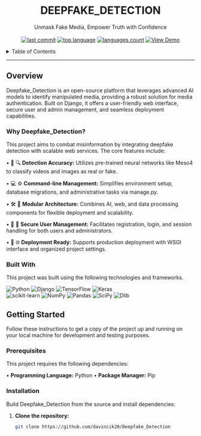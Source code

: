 <p align="center">
  <a href="https://github.com/davincik20/Deepfake_Detection">
    <!-- You can add a logo here if you have one -->
    <!-- <img src="images/logo.png" alt="Logo" width="80" height="80"> -->
  </a>

  <h1 align="center">DEEPFAKE_DETECTION</h1>

  <p align="center">
    Unmask Fake Media, Empower Truth with Confidence
    <br />
    <br />
    <a href="https://github.com/davincik20/Deepfake_Detection/commits/main"><img src="https://img.shields.io/github/last-commit/davincik20/Deepfake_Detection" alt="last commit"></a>
    <a href="https://github.com/davincik20/Deepfake_Detection"><img src="https://img.shields.io/github/languages/top/davincik20/Deepfake_Detection" alt="top language"></a>
    <a href="https://github.com/davincik20/Deepfake_Detection"><img src="https://img.shields.io/github/languages/count/davincik20/Deepfake_Detection" alt="languages count"></a>
    <a href="[YOUR_PROJECT_DEMO_LINK_HERE]"><img src="https://img.shields.io/badge/View_Demo-green" alt="View Demo"></a>
  </p>
</p>

<!-- TABLE OF CONTENTS -->
<details>
  <summary>Table of Contents</summary>
  <ol>
    <li><a href="#overview">Overview</a></li>
    <li>
      <a href="#getting-started">Getting Started</a>
      <ul>
        <li><a href="#prerequisites">Prerequisites</a></li>
        <li><a href="#installation">Installation</a></li>
      </ul>
    </li>
    <li><a href="#usage">Usage</a></li>
    <li><a href="#testing">Testing</a></li>
    <li><a href="#roadmap">Roadmap</a></li>
    <li><a href="#contributing">Contributing</a></li>
    <li><a href="#license">License</a></li>
    <li><a href="#contact">Contact</a></li>
  </ol>
</details>

---

## Overview

Deepfake_Detection is an open-source platform that leverages advanced AI models to identify manipulated media, providing a robust solution for media authentication. Built on Django, it offers a user-friendly web interface, secure user and admin management, and seamless deployment capabilities.

### Why Deepfake_Detection?

This project aims to combat misinformation by integrating deepfake detection with scalable web services. The core features include:

• 🎯 🔍 **Detection Accuracy:** Utilizes pre-trained neural networks like Meso4 to classify videos and images as real or fake.

• 💻 ⚙️ **Command-line Management:** Simplifies environment setup, database migrations, and administrative tasks via manage.py.

• 🛠️ 💾 **Modular Architecture:** Combines AI, web, and data processing components for flexible deployment and scalability.

• 🔐 🔧 **Secure User Management:** Facilitates registration, login, and session handling for both users and administrators.

• 🚀 🌐 **Deployment Ready:** Supports production deployment with WSGI interface and organized project settings.

### Built With

This project was built using the following technologies and frameworks.

<p align="left">
  <img src="https://img.shields.io/badge/python-3776AB.svg?style=for-the-badge&logo=python&logoColor=white" alt="Python">
  <img src="https://img.shields.io/badge/django-092E20?style=for-the-badge&logo=django&logoColor=white" alt="Django">
  <img src="https://img.shields.io/badge/TensorFlow-FF6F00?style=for-the-badge&logo=tensorflow&logoColor=white" alt="TensorFlow">
  <img src="https://img.shields.io/badge/Keras-D00000?style=for-the-badge&logo=keras&logoColor=white" alt="Keras">
  <br>
  <img src="https://img.shields.io/badge/scikit--learn-F7931E?style=for-the-badge&logo=scikit-learn&logoColor=white" alt="scikit-learn">
  <img src="https://img.shields.io/badge/numpy-013243.svg?style=for-the-badge&logo=numpy&logoColor=white" alt="NumPy">
  <img src="https://img.shields.io/badge/pandas-150458.svg?style=for-the-badge&logo=pandas&logoColor=white" alt="Pandas">
  <img src="https://img.shields.io/badge/SciPy-8CAAE6.svg?style=for-the-badge&logo=scipy&logoColor=white" alt="SciPy">
  <img src="https://img.shields.io/badge/Dlib-43A047?style=for-the-badge" alt="Dlib">
</p>

## Getting Started

Follow these instructions to get a copy of the project up and running on your local machine for development and testing purposes.

### Prerequisites

This project requires the following dependencies:

• **Programming Language:** Python
• **Package Manager:** Pip

### Installation

Build Deepfake_Detection from the source and install dependencies:

1. **Clone the repository:**
   ```sh
   git clone https://github.com/davincik20/Deepfake_Detection
